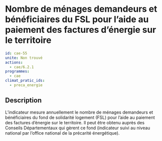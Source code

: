 # Nombre de ménages demandeurs et bénéficiaires du FSL pour l’aide au paiement des factures d’énergie sur le territoire
```yaml
id: cae-55
unite: Non trouvé
actions:
  - cae/6.2.1
programmes:
  - cae
climat_pratic_ids:
  - preca_energie
```
## Description
L’indicateur mesure annuellement le nombre de ménages demandeurs et bénéficiaires du fond de solidarité logement (FSL) pour l’aide au paiement des factures d’énergie sur le territoire. Il peut être obtenu auprès des Conseils Départementaux qui gèrent ce fond (indicateur suivi au niveau national par l’office national de la précarité énergétique).




